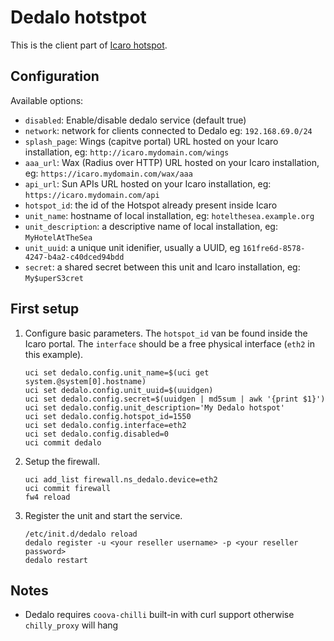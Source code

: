 # Dedalo hotstpot

This is the client part of [Icaro hotspot](https://github.com/nethesis/icaro).

## Configuration

Available options:

- `disabled`: Enable/disable dedalo service (default true)
- `network`: network for clients connected to Dedalo eg: `192.168.69.0/24`
- `splash_page`: Wings (capitve portal) URL hosted on your Icaro installation, eg: ``http://icaro.mydomain.com/wings``
- `aaa_url`:  Wax (Radius over HTTP) URL hosted on your Icaro installation, eg: ``https://icaro.mydomain.com/wax/aaa``
- `api_url`: Sun APIs URL hosted on your Icaro installation, eg: ``https://icaro.mydomain.com/api``
- `hotspot_id`:  the id of the Hotspot already present inside Icaro
- `unit_name`: hostname of local installation, eg: ``hotelthesea.example.org``
- `unit_description`: a descriptive name of local installation, eg: ``MyHotelAtTheSea``
- `unit_uuid`:  a unique unit idenifier, usually a UUID, eg ``161fre6d-8578-4247-b4a2-c40dced94bdd``
- `secret`: a shared secret between this unit and Icaro installation, eg: ``My$uperS3cret``


## First setup

1. Configure basic parameters.
   The `hotspot_id` van be found inside the Icaro portal.
   The `interface` should be a free physical interface (`eth2` in this example).
   ```shell
   uci set dedalo.config.unit_name=$(uci get system.@system[0].hostname)
   uci set dedalo.config.unit_uuid=$(uuidgen)
   uci set dedalo.config.secret=$(uuidgen | md5sum | awk '{print $1}')
   uci set dedalo.config.unit_description='My Dedalo hotspot'
   uci set dedalo.config.hotspot_id=1550
   uci set dedalo.config.interface=eth2
   uci set dedalo.config.disabled=0
   uci commit dedalo
   ```
 
2. Setup the firewall.
   ```shell
   uci add_list firewall.ns_dedalo.device=eth2
   uci commit firewall
   fw4 reload
   ```

3. Register the unit and start the service.
   ```shell
   /etc/init.d/dedalo reload
   dedalo register -u <your reseller username> -p <your reseller password>
   dedalo restart
   ```

## Notes

- Dedalo requires `coova-chilli` built-in with curl support otherwise `chilly_proxy` will hang
